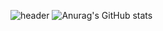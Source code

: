![header](https://capsule-render.vercel.app/api?type=waving&&color=timeGradient&height=300&section=header&text=WELCOME%20TO%20MY%20GITHUB&animation=fadeIn&fontAlignY=30&fontSize=40)
![Anurag's GitHub stats](https://github-readme-stats.vercel.app/api?username=markerxz&show_icons=true&theme=radical)
